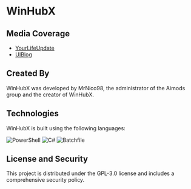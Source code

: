 # WinHubX

## Media Coverage

- [YourLifeUpdate](https://www.yourlifeupdated.net/programmi-windows/scaricare-iso-di-windows-e-office-gratis-con-winhubx)
- [UIBlog](https://www.uiblog.it/2024/04/winhubx-un-toolbox-tuttofare/#google_vignette)

## Created By

WinHubX was developed by MrNico98, the administrator of the Aimods group and the creator of WinHubX.

## Technologies

WinHubX is built using the following languages:

![PowerShell](https://img.shields.io/badge/Language-PowerShell-4A6B8A?logo=powershell&logoColor=white&style=flat-square&labelColor=333333&color=4A6B8A&label=PowerShell%2083.3%)
![C#](https://img.shields.io/badge/Language-C%23-239120?logo=c-sharp&logoColor=white&style=flat-square&labelColor=333333&color=239120&label=C%23%2015.2%)
![Batchfile](https://img.shields.io/badge/Language-Batchfile-3F3F3F?logo=windows&logoColor=white&style=flat-square&labelColor=333333&color=3F3F3F&label=Batchfile%201.5%)

## License and Security

This project is distributed under the GPL-3.0 license and includes a comprehensive security policy.